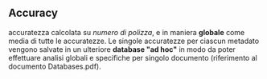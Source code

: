 ## Accuracy
accuratezza calcolata su _numero di polizza_, e in maniera **globale** come media di tutte le accuratezze. Le singole accuratezze per ciascun metadato vengono salvate in un ulteriore **database "ad hoc"** in modo da poter effettuare analisi globali e specifiche per singolo documento (riferimento al documento Databases.pdf). 